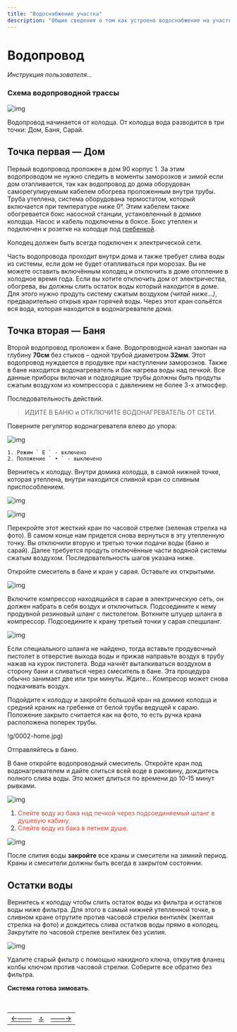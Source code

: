 ```yaml
---
title: "Водоснабжение участка"
description: "Общие сведения о том как устроено водоснабжение на участке"
---
```


<div class="navi"><nav id="navi"><!-- js --></nav></div>

# Водопровод 

*Инструкция пользователя…*

### Схема водопроводной трассы

<span id="img00i04" class="img" onclick="imgResize()">![img](assets/img/Olhovka-techmap.004.jpeg)</span>

Водопровод начинается от колодца. От колодца вода разводится в три точки: Дом, Баня, Сарай.

## Точка первая — Дом

Первый водопровод проложен в дом 90 корпус 1. 
За этим водопроводом не нужно следить в моменты заморозков и зимой если дом отапливается, так как водопровод до дома оборудован саморегулируемым кабелем обогрева проложенным внутри трубы. Труба утеплена, система оборудована термостатом, который включается при температуре ниже 0°. Этим кабелем также обогревается бокс насосной станции, установленный в домике колодца. Насос и кабель подключены в боксе. Бокс утеплен и подключен к розетке на колодце под [гребенкой](https://www.google.com/search?q=гребенка+воды&tbm=isch&ved=2ahUKEwieieqy16eCAxUjHRAIHYc7BXAQ2-cCegQIABAA&oq=гребенка+воды&gs_lcp=CgNpbWcQAzIFCAAQgAQyBggAEAgQHjIGCAAQCBAeMgYIABAIEB46BAgjECc6BwgAEIoFEEM6BwgAEBgQgARQgAdYiA9g6RFoAHAAeACAAY0BiAHgBZIBAzAuNpgBAKABAaoBC2d3cy13aXotaW1nwAEB&sclient=img&ei=o9NEZd6rIqO6wPAPh_eUgAc&bih=699&biw=1280&hl=RU).


Колодец должен быть всегда подключен к электрической сети.

Часть водопровода проходит внутри дома и также требует слива воды из системы, если дом не будет отапливаться при морозах. Вы не можете оставить включённым колодец и отключить в доме отопление в холодное время года. Если вы хотите отключить дом от электричества, обогрева, вы должны слить остаток воды который находится в доме. Для этого нужно продуть систему сжатым воздухом *(читай ниже…)*, предварительно открыв кран <span class="red">горячей воды</span>. Через этот кран сольётся вся вода, которая находится в водонагревателе дома.

## Точка вторая — Баня

Второй водопровод проложен к бане. Водопроводной канал закопан на глубину **70см** без стыков – одной трубой диаметром **32мм**. Этот водопровод нуждается в продувке при наступлении заморозков. Также в бане находится водонагреватель и бак нагрева воды над печкой. Все данные приборы включая и подходящие трубы должны быть продуты сжатым воздухом из компрессора с давлением не более 3-х атмосфер. 


Последовательность действий.

>ИДИТЕ В БАНЮ и ОТКЛЮЧИТЕ ВОДОНАГРЕВАТЕЛЬ ОТ СЕТИ.

Поверните регулятор водонагревателя влево до упора:

<span id="img00013d3" class="img" onclick="imgResize()">![img](https://img.a374.ru/off-boiler.jpg)</span>

    1. Режим ` E ` - включено
    2. Положение ` • ` - выключено

Вернитесь к колодцу. Внутри домика колодца, в самой нижней точке, которая утеплена, внутри находится сливной кран со сливным приспособлением. 


<span id="img000we3" class="img" onclick="imgResize()">![img](assets/img/0003-home.jpg)</span>

<span id="img0004" class="img" onclick="imgResize()">![img](assets/img/0004-home.jpg)</span>


Перекройте этот жесткий кран по часовой стрелке (зеленая стрелка на фото). В самом конце нам придется снова вернуться в эту утепленную точку. 
Вы отключили вторую и третью точки подачи воды (баню и сарай). Далее требуется продуть отключённые части водяной системы сжатым воздухом. Последовательность шагов указана ниже.

Откройте смеситель в бане и кран у сарая. Оставьте их открытыми.

<span id="img00jhk10" class="img" onclick="imgResize()">![img](assets/img/0010-home.jpg)</span>

Включите компрессор находящийся в сарае в электрическую сеть, он должен набрать в себя воздух и отключиться. Подсоедините к нему продувной резиновый шланг с пистолетом. Воткните штуцер шланга в компрессор. Подсоедините к крану третьей точки у сарая спецшланг. 

<span id="img0we007" class="img" onclick="imgResize()">![img](assets/img/0007-home.jpg)</span>

Если специального шланга не найдено, тогда вставьте продувочный пистолет в отверстие выхода воды и прижав направьте воздух в трубу нажав на курок пистолета.  Вода начнёт выталкиваться воздухом в сторону бани и сливаться через смеситель в бане. Эта процедура обычно занимает две или три минуты. Ждите… Компресор может снова подкачивать воздух. 

Подойдите к колодцу и закройте большой кран на домике колодца и средний краник на гребенке от белой трубы ведущей к сараю. Положение закрыто считается как на фото, то есть ручка крана расположена поперек трубы.

<span id="img000hh2" class="img" onclick="imgResize()">!g/0002-home.jpg)</span>

Отправляйтесь в баню.

В бане откройте водопроводный смеситель. 
Откройте кран под водонагревателем и дайте слиться всей воде в раковину, дождитесь полного слива воды. Это может длиться по времени до 10-15 минут рывками.


<span id="img0h008" class="img" onclick="imgResize()">![img](assets/img/0008-home.jpg)</span>

1. <span style="color: #e34234;">Слейте воду из бака над печкой через подсоединяемый шланг в душевую кабину.
2. <span style="color: #e34234;">Слейте воду из бака в летнем душе.


<span id="img0009" class="img" onclick="imgResize()">![img](assets/img/0009-home.jpg)</span>

После слития воды **закройте** все краны и смесители на зимний период. Краны и смесители должны быть всегда в закрытом состоянии. 

## Остатки воды

Вернитесь к колодцу чтобы слить остаток воды из фильтра и остатков воды ниже фильтра. Для этого в самый нижней утепленной точке, в сливном кране отрутите против часовой стрелки вентилёк (желтая стрелка на фото) и  дождитесь слива остатков воды прямо в колодец. Закрутите по часовой стрелке вентилек без усилия. 


<span id="img00ls04" class="img" onclick="imgResize()">![img](assets/img/0004-home.jpg)</span>


Удалите старый фильтр с помощью накидного ключа, открутив фланец колбы ключом против часовой стрелки. Соберите все обратно без фильтра.

**Система готова зимовать**.





<script src="assets/js/navi.js"></script>




<!--ystm_start-->
<br>

 |||| 
 |:---|:---:|---:| 
 [←——](readme.md)|[ 🔝 ](#)|[——→](002-energy.md) 

 <br>
<!--ystm_end-->

